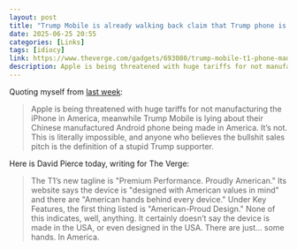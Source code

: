 ```yaml
---
layout: post
title: "Trump Mobile is already walking back claim that Trump phone is made in the USA"
date: 2025-06-25 20:55
categories: [Links]
tags: [idiocy]
link: https://www.theverge.com/gadgets/693080/trump-mobile-t1-phone-made-usa
description: Apple is being threatened with huge tariffs for not manufacturing the iPhone in America, meanwhile Trump Mobile is lying about their Chinese manufactured Android phone being made in America. It’s not.
---
```


Quoting myself from [last week](https://victorwynne.com/trump-mobile/):

>Apple is being threatened with huge tariffs for not manufacturing the iPhone in America, meanwhile Trump Mobile is lying about their Chinese manufactured Android phone being made in America. It’s not. This is literally impossible, and anyone who believes the bullshit sales pitch is the definition of a stupid Trump supporter.

Here is David Pierce today, writing for The Verge:

>The T1’s new tagline is "Premium Performance. Proudly American." Its website says the device is "designed with American values in mind" and there are "American hands behind every device." Under Key Features, the first thing listed is "American-Proud Design." None of this indicates, well, anything. It certainly doesn’t say the device is made in the USA, or even designed in the USA. There are just… some hands. In America.
